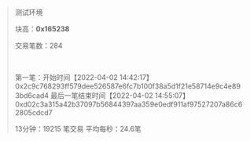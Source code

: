 > 测试环境
>
> 块高：**0x165238**
>
> 交易笔数：284
>
> ​	
>
> 第一笔：开始时间【2022-04-02 14:42:17】0x2c9c768293ff579dee526587e6fc7b100f38a5d1f21e58714e9c4e893bd6cad4
> 最后一笔结束时间【2022-04-02 14:55:07】0xd02c3a315a42b37097b56844397aa359e0edf911af97527207a86c62805cdcd7
>
> 13分钟：19215 笔交易  平均每秒：24.6笔
